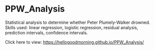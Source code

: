 # PPW_Analysis

Statistical analysis to determine whether Peter Plumely-Walker drowned. Skills used: linear regression, logistic regression, residual analysis, prediction intervals, confidence intervals.

Click here to view:
https://hellogoodmorning.github.io/PPW_Analysis/
